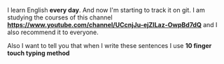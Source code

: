 I learn English **every day**. 
And now I'm starting to track it on git. 
I am studying the courses of this channel **https://www.youtube.com/channel/UCcnjJu-ejZlLaz-OwpBd7dQ** and I also recommend it to everyone.

Also I want to tell you that when I write these sentences I use **10 finger touch typing method**